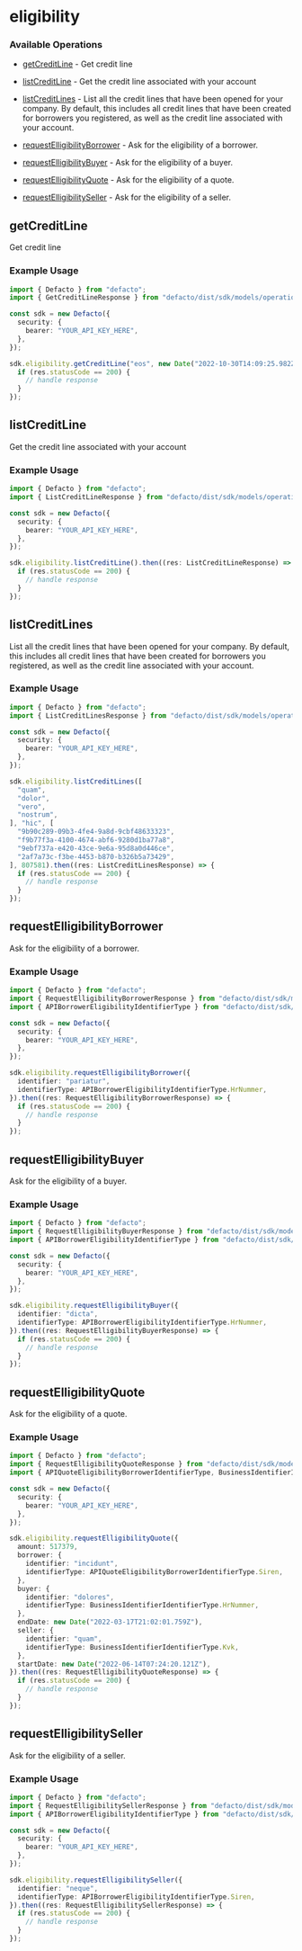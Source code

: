 # eligibility

### Available Operations

* [getCreditLine](#getcreditline) - Get credit line
* [listCreditLine](#listcreditline) - Get the credit line associated with your account
* [listCreditLines](#listcreditlines) - List all the credit lines that have been opened for your company. By default, this includes all credit lines that have been created for borrowers you registered, as well as the credit line associated with your account.
* [requestElligibilityBorrower](#requestelligibilityborrower) - 
Ask for the eligibility of a borrower.

* [requestElligibilityBuyer](#requestelligibilitybuyer) - 
Ask for the eligibility of a buyer.

* [requestElligibilityQuote](#requestelligibilityquote) - Ask for the eligibility of a quote.
* [requestElligibilitySeller](#requestelligibilityseller) - 
Ask for the eligibility of a seller.


## getCreditLine

Get credit line

### Example Usage

```typescript
import { Defacto } from "defacto";
import { GetCreditLineResponse } from "defacto/dist/sdk/models/operations";

const sdk = new Defacto({
  security: {
    bearer: "YOUR_API_KEY_HERE",
  },
});

sdk.eligibility.getCreditLine("eos", new Date("2022-10-30T14:09:25.982Z")).then((res: GetCreditLineResponse) => {
  if (res.statusCode == 200) {
    // handle response
  }
});
```

## listCreditLine

Get the credit line associated with your account

### Example Usage

```typescript
import { Defacto } from "defacto";
import { ListCreditLineResponse } from "defacto/dist/sdk/models/operations";

const sdk = new Defacto({
  security: {
    bearer: "YOUR_API_KEY_HERE",
  },
});

sdk.eligibility.listCreditLine().then((res: ListCreditLineResponse) => {
  if (res.statusCode == 200) {
    // handle response
  }
});
```

## listCreditLines

List all the credit lines that have been opened for your company. By default, this includes all credit lines that have been created for borrowers you registered, as well as the credit line associated with your account.

### Example Usage

```typescript
import { Defacto } from "defacto";
import { ListCreditLinesResponse } from "defacto/dist/sdk/models/operations";

const sdk = new Defacto({
  security: {
    bearer: "YOUR_API_KEY_HERE",
  },
});

sdk.eligibility.listCreditLines([
  "quam",
  "dolor",
  "vero",
  "nostrum",
], "hic", [
  "9b90c289-09b3-4fe4-9a8d-9cbf48633323",
  "f9b77f3a-4100-4674-abf6-9280d1ba77a8",
  "9ebf737a-e420-43ce-9e6a-95d8a0d446ce",
  "2af7a73c-f3be-4453-b870-b326b5a73429",
], 807581).then((res: ListCreditLinesResponse) => {
  if (res.statusCode == 200) {
    // handle response
  }
});
```

## requestElligibilityBorrower


Ask for the eligibility of a borrower.


### Example Usage

```typescript
import { Defacto } from "defacto";
import { RequestElligibilityBorrowerResponse } from "defacto/dist/sdk/models/operations";
import { APIBorrowerEligibilityIdentifierType } from "defacto/dist/sdk/models/shared";

const sdk = new Defacto({
  security: {
    bearer: "YOUR_API_KEY_HERE",
  },
});

sdk.eligibility.requestElligibilityBorrower({
  identifier: "pariatur",
  identifierType: APIBorrowerEligibilityIdentifierType.HrNummer,
}).then((res: RequestElligibilityBorrowerResponse) => {
  if (res.statusCode == 200) {
    // handle response
  }
});
```

## requestElligibilityBuyer


Ask for the eligibility of a buyer.


### Example Usage

```typescript
import { Defacto } from "defacto";
import { RequestElligibilityBuyerResponse } from "defacto/dist/sdk/models/operations";
import { APIBorrowerEligibilityIdentifierType } from "defacto/dist/sdk/models/shared";

const sdk = new Defacto({
  security: {
    bearer: "YOUR_API_KEY_HERE",
  },
});

sdk.eligibility.requestElligibilityBuyer({
  identifier: "dicta",
  identifierType: APIBorrowerEligibilityIdentifierType.HrNummer,
}).then((res: RequestElligibilityBuyerResponse) => {
  if (res.statusCode == 200) {
    // handle response
  }
});
```

## requestElligibilityQuote

Ask for the eligibility of a quote.

### Example Usage

```typescript
import { Defacto } from "defacto";
import { RequestElligibilityQuoteResponse } from "defacto/dist/sdk/models/operations";
import { APIQuoteEligibilityBorrowerIdentifierType, BusinessIdentifierIdentifierType } from "defacto/dist/sdk/models/shared";

const sdk = new Defacto({
  security: {
    bearer: "YOUR_API_KEY_HERE",
  },
});

sdk.eligibility.requestElligibilityQuote({
  amount: 517379,
  borrower: {
    identifier: "incidunt",
    identifierType: APIQuoteEligibilityBorrowerIdentifierType.Siren,
  },
  buyer: {
    identifier: "dolores",
    identifierType: BusinessIdentifierIdentifierType.HrNummer,
  },
  endDate: new Date("2022-03-17T21:02:01.759Z"),
  seller: {
    identifier: "quam",
    identifierType: BusinessIdentifierIdentifierType.Kvk,
  },
  startDate: new Date("2022-06-14T07:24:20.121Z"),
}).then((res: RequestElligibilityQuoteResponse) => {
  if (res.statusCode == 200) {
    // handle response
  }
});
```

## requestElligibilitySeller


Ask for the eligibility of a seller.


### Example Usage

```typescript
import { Defacto } from "defacto";
import { RequestElligibilitySellerResponse } from "defacto/dist/sdk/models/operations";
import { APIBorrowerEligibilityIdentifierType } from "defacto/dist/sdk/models/shared";

const sdk = new Defacto({
  security: {
    bearer: "YOUR_API_KEY_HERE",
  },
});

sdk.eligibility.requestElligibilitySeller({
  identifier: "neque",
  identifierType: APIBorrowerEligibilityIdentifierType.Siren,
}).then((res: RequestElligibilitySellerResponse) => {
  if (res.statusCode == 200) {
    // handle response
  }
});
```
